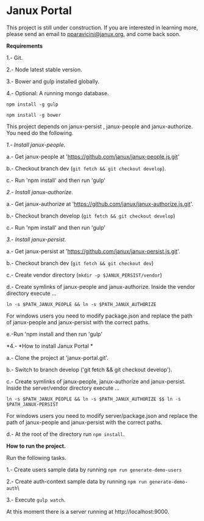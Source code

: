 # Janux Portal

This project is still under construction.  If you are interested in learning more, please send an
email to pparavicini@janux.org, and come back soon.

**Requirements**

1.- Git.

2.- Node latest stable version.

3.- Bower and gulp installed globally.

4.- Optional: A running mongo database.

`npm install -g gulp`

`npm install -g bower`

This project depends on janux-persist , janux-people and janux-authorize. You need do the following.

*1.- Install janux-people.*

a.- Get janux-people at 'https://github.com/janux/janux-people.js.git'

b.- Checkout branch dev (`git fetch && git checkout develop`).

c.- Run 'npm install' and then run 'gulp'

*2.- Install janux-authorize.*

a.- Get janux-authorize at 'https://github.com/janux/janux-authorize.js.git'.

b.- Checkout branch develop (`git fetch && git checkout develop`)

c.- Run 'npm install' and then run 'gulp'

*3.- Install janux-persist.*

a.- Get janux-persist at 'https://github.com/janux/janux-persist.js.git'.

b.- Checkout branch dev (`git fetch && git checkout dev`)

c.- Create vendor directory (`mkdir -p $JANUX_PERSIST/vendor`)

d.- Create symlinks of janux-people and janux-authorize. Inside the vendor directory execute ...

`ln -s $PATH_JANUX_PEOPLE && ln -s $PATH_JANUX_AUTHORIZE`

For windows users you need to modify package.json and replace the path of janux-people and janux-persist with the correct paths.

e.-Run 'npm install and then run 'gulp'

*4.- *How to install Janux Portal *

a.- Clone the project at 'janux-portal.git'.

b.- Switch to branch develop ('git fetch && git checkout develop').

c.-  Create symlinks of janux-people, janux-authorize and janux-persist. Inside the server/vendor directory execute ...

`ln -s $PATH_JANUX_PEOPLE && ln -s $PATH_JANUX_AUTHORIZE $$ ln -s $PATH_JANUX-PERSIST`

For windows users you need to modify server/package.json and replace the path of janux-people and janux-persist with the correct paths.

d.- At the root of the directory run `npm install`.

**How to run the project.**

Run the following tasks.

1.- Create users sample data by running `npm run generate-demo-users`

2.- Create auth-context sample data by running `npm run generate-demo-auth`\

3.- Execute `gulp watch`.

At this moment there is a server running at http://localhost:9000.

